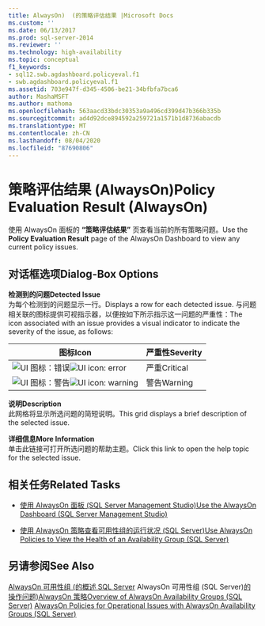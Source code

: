 ```yaml
---
title: AlwaysOn)  (的策略评估结果 |Microsoft Docs
ms.custom: ''
ms.date: 06/13/2017
ms.prod: sql-server-2014
ms.reviewer: ''
ms.technology: high-availability
ms.topic: conceptual
f1_keywords:
- sql12.swb.agdashboard.policyeval.f1
- swb.agdashboard.policyeval.f1
ms.assetid: 703e947f-d345-4506-be21-34bfbfa7bca6
author: MashaMSFT
ms.author: mathoma
ms.openlocfilehash: 563aacd33bdc30353a9a496cd399d47b366b335b
ms.sourcegitcommit: ad4d92dce894592a259721a1571b1d8736abacdb
ms.translationtype: MT
ms.contentlocale: zh-CN
ms.lasthandoff: 08/04/2020
ms.locfileid: "87690806"
---
```

# <a name="policy-evaluation-result-alwayson"></a><span data-ttu-id="b07f0-102">策略评估结果 (AlwaysOn)</span><span class="sxs-lookup"><span data-stu-id="b07f0-102">Policy Evaluation Result (AlwaysOn)</span></span>
  <span data-ttu-id="b07f0-103">使用 AlwaysOn 面板的 **“策略评估结果”** 页查看当前的所有策略问题。</span><span class="sxs-lookup"><span data-stu-id="b07f0-103">Use the **Policy Evaluation Result** page of the AlwaysOn Dashboard to view any current policy issues.</span></span>  
  

  
##  <a name="dialog-box-options"></a><a name="Options"></a><span data-ttu-id="b07f0-104">对话框选项</span><span class="sxs-lookup"><span data-stu-id="b07f0-104">Dialog-Box Options</span></span>  
 <span data-ttu-id="b07f0-105">**检测到的问题**</span><span class="sxs-lookup"><span data-stu-id="b07f0-105">**Detected Issue**</span></span>  
 <span data-ttu-id="b07f0-106">为每个检测到的问题显示一行。</span><span class="sxs-lookup"><span data-stu-id="b07f0-106">Displays a row for each detected issue.</span></span> <span data-ttu-id="b07f0-107">与问题相关联的图标提供可视指示器，以便按如下所示指示这一问题的严重性：</span><span class="sxs-lookup"><span data-stu-id="b07f0-107">The icon associated with an issue provides a visual indicator to indicate the severity of the issue, as follows:</span></span>  
  
|<span data-ttu-id="b07f0-108">图标</span><span class="sxs-lookup"><span data-stu-id="b07f0-108">Icon</span></span>|<span data-ttu-id="b07f0-109">严重性</span><span class="sxs-lookup"><span data-stu-id="b07f0-109">Severity</span></span>|  
|----------|--------------|  
|<span data-ttu-id="b07f0-110">![UI 图标：错误](../../../relational-databases/replication/media/repl-icon-error.gif "UI 图标：错误")</span><span class="sxs-lookup"><span data-stu-id="b07f0-110">![UI icon: error](../../../relational-databases/replication/media/repl-icon-error.gif "UI icon: error")</span></span>|<span data-ttu-id="b07f0-111">严重</span><span class="sxs-lookup"><span data-stu-id="b07f0-111">Critical</span></span>|  
|<span data-ttu-id="b07f0-112">![UI 图标：警告](../../../relational-databases/replication/media/repl-icon-warn.gif "UI 图标：警告")</span><span class="sxs-lookup"><span data-stu-id="b07f0-112">![UI icon: warning](../../../relational-databases/replication/media/repl-icon-warn.gif "UI icon: warning")</span></span>|<span data-ttu-id="b07f0-113">警告</span><span class="sxs-lookup"><span data-stu-id="b07f0-113">Warning</span></span>|  
  
 <span data-ttu-id="b07f0-114">**说明**</span><span class="sxs-lookup"><span data-stu-id="b07f0-114">**Description**</span></span>  
 <span data-ttu-id="b07f0-115">此网格将显示所选问题的简短说明。</span><span class="sxs-lookup"><span data-stu-id="b07f0-115">This grid displays a brief description of the selected issue.</span></span>  
  
 <span data-ttu-id="b07f0-116">**详细信息**</span><span class="sxs-lookup"><span data-stu-id="b07f0-116">**More Information**</span></span>  
 <span data-ttu-id="b07f0-117">单击此链接可打开所选问题的帮助主题。</span><span class="sxs-lookup"><span data-stu-id="b07f0-117">Click this link to open the help topic for the selected issue.</span></span>  
  
##  <a name="related-tasks"></a><a name="RelatedTasks"></a> <span data-ttu-id="b07f0-118">相关任务</span><span class="sxs-lookup"><span data-stu-id="b07f0-118">Related Tasks</span></span>  
  
-   [<span data-ttu-id="b07f0-119">使用 AlwaysOn 面板 (SQL Server Management Studio)</span><span class="sxs-lookup"><span data-stu-id="b07f0-119">Use the AlwaysOn Dashboard &#40;SQL Server Management Studio&#41;</span></span>](use-the-always-on-dashboard-sql-server-management-studio.md)  
  
-   [<span data-ttu-id="b07f0-120">使用 AlwaysOn 策略查看可用性组的运行状况 &#40;SQL Server&#41;</span><span class="sxs-lookup"><span data-stu-id="b07f0-120">Use AlwaysOn Policies to View the Health of an Availability Group &#40;SQL Server&#41;</span></span>](use-always-on-policies-to-view-the-health-of-an-availability-group-sql-server.md)  
  

  
## <a name="see-also"></a><span data-ttu-id="b07f0-121">另请参阅</span><span class="sxs-lookup"><span data-stu-id="b07f0-121">See Also</span></span>  
 <span data-ttu-id="b07f0-122">[AlwaysOn 可用性组 &#40;的概述 SQL Server](overview-of-always-on-availability-groups-sql-server.md) AlwaysOn 可用性组 &#40;SQL Server&#41;[的操作问题&#41;AlwaysOn 策略](always-on-policies-for-operational-issues-always-on-availability.md)</span><span class="sxs-lookup"><span data-stu-id="b07f0-122">[Overview of AlwaysOn Availability Groups &#40;SQL Server&#41;](overview-of-always-on-availability-groups-sql-server.md) [AlwaysOn Policies for Operational Issues with AlwaysOn Availability Groups &#40;SQL Server&#41;](always-on-policies-for-operational-issues-always-on-availability.md)</span></span> 
  
  
